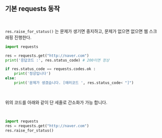  ## 기본 requests 동작
 
 <br/>
 
 `res.raise_for_status()` 는 문제가 생기면 중지하고, 문제가 없으면 없으면 웹 스크래핑 진행한다.

```python
import requests

res = requests.get("http://naver.com")
print('응답코드 :', res.status_code) # 200이면 정상

if res.status_code == requests.codes.ok :
    print('정상입니다')
else:
    print('문제가 생겼습니다. [에러코드 ', res.status_code< "]")
```

 <br/>

위의 코드를 아래와 같이 단 세줄로 간소화가 가능 합니다.

 <br/>

```python
import requests
res = requests.get("http://naver.com")
res.raise_for_status()
```
